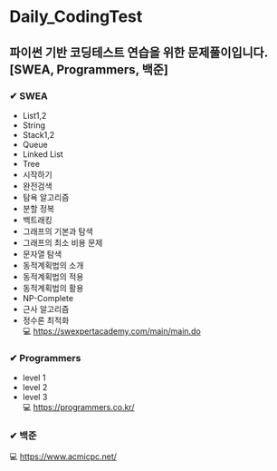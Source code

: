 # Daily_CodingTest
## 파이썬 기반 코딩테스트 연습을 위한 문제풀이입니다. [SWEA, Programmers, 백준]

### ✔ SWEA
- List1,2
- String
- Stack1,2
- Queue
- Linked List
- Tree
- 시작하기
- 완전검색
- 탐욕 알고리즘
- 분할 정복
- 백트래킹
- 그래프의 기본과 탐색
- 그래프의 최소 비용 문제
- 문자열 탐색
- 동적계획법의 소개
- 동적계획법의 적용
- 동적계획법의 활용
- NP-Complete
- 근사 알고리즘
- 정수론 최적화</br>
💻 https://swexpertacademy.com/main/main.do

### ✔ Programmers
- level 1
- level 2
- level 3</br>
💻 https://programmers.co.kr/

### ✔ 백준
💻 https://www.acmicpc.net/
